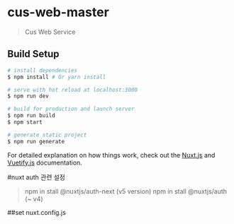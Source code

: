 # cus-web-master

> Cus Web Service

## Build Setup

``` bash
# install dependencies
$ npm install # Or yarn install

# serve with hot reload at localhost:3000
$ npm run dev

# build for production and launch server
$ npm run build
$ npm start

# generate static project
$ npm run generate
```

For detailed explanation on how things work, check out the [Nuxt.js](https://github.com/nuxt/nuxt.js) and [Vuetify.js](https://vuetifyjs.com/) documentation.


#nuxt auth 관련 설정

> npm in stall @nuxtjs/auth-next (v5 version)
> npm in stall @nuxtjs/auth (~ v4)

##set nuxt.config.js



